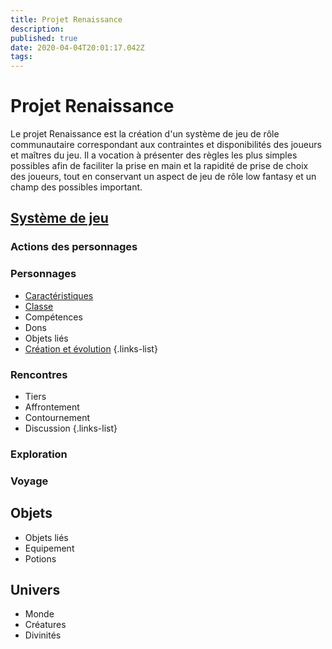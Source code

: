```yaml
---
title: Projet Renaissance
description: 
published: true
date: 2020-04-04T20:01:17.042Z
tags: 
---
```


# Projet Renaissance
Le projet Renaissance est la création d'un système de jeu de rôle communautaire correspondant aux contraintes et disponibilités des joueurs et maîtres du jeu. Il a vocation à présenter des règles les plus simples possibles afin de faciliter la prise en main et la rapidité de prise de choix des joueurs, tout en conservant un aspect de jeu de rôle low fantasy et un champ des possibles important.

## [Système de jeu](système-de-jeu)
### Actions des personnages
### Personnages
  * [Caractéristiques](système-de-jeu/caractéristiques)
  * [Classe](http://de-dale.hd.free.fr/e/fr/projet-renaissance/syst%C3%A8me-de-jeu/classes)
  * Compétences
  * Dons
  * Objets liés
  * [Création et évolution](système-de-jeu/points-progression)
{.links-list}
### Rencontres
  * Tiers
  * Affrontement
  * Contournement
  * Discussion
{.links-list}
### Exploration
### Voyage

## Objets
* Objets liés
* Equipement
* Potions

## Univers
* Monde
* Créatures
* Divinités